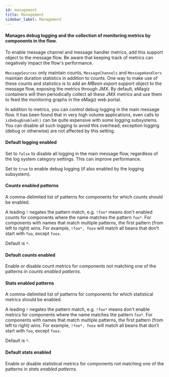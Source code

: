 ```yaml
---
id: management
title: Management
sidebar_label: Management
---
```

#### Manages debug logging and the collection of monitoring metrics by components in the flow.
To enable message channel and message handler metrics, add this support object to the message flow. Be aware that keeping track of metrics can negatively impact the flow's performance.

<code>MessageSources</code> only maintain counts, <code>MessageChannels</code> and <code>MessageHandlers</code> maintain duration statistics in addition to counts. One way to make use of these counts and statistics is to add an <i>MBean export</i> support object to the message flow, exposing the metrics through JMX. By default, eMagiz containers will then periodically collect all these JMX metrics and use them to feed the monitoring graphs in the eMagiz web portal.

In addition to metrics, you can control debug logging in the main message flow. It has been found that in very high volume applications, even calls to <code>isDebugEnabled()</code> can be quite expensive with some logging subsystems. You can disable all such logging to avoid this overhead; exception logging (debug or otherwise) are not affected by this setting.

#### Default logging enabled
Set to <code>false</code> to disable all logging in the main message flow, regardless of the log system category settings. This can improve performance.

Set to <code>true</code> to enable debug logging (if also enabled by the logging subsystem).

#### Counts enabled patterns
A comma-delimited list of patterns for components for which counts should be enabled.

A leading <code>!</code> negates the pattern match, e.g. <code>!foo*</code> means don't enabled counts for components where the name matches the pattern <code>foo*</code>. For components with names that match multiple patterns, the first pattern (from left to right) wins. For example, <code>!foo*, foox</code> will match all beans that don’t start with <code>foo</code>, except <code>foox</code>.

Default is <code>*</code>.

#### Default counts enabled
Enable or disable count metrics for components not matching one of the patterns in <i>counts enabled patterns</i>.

#### Stats enabled patterns
A comma-delimited list of patterns for components for which statistical metrics should be enabled.

A leading <code>!</code> negates the pattern match, e.g. <code>!foo*</code> means don't enable metrics for components where the name matches the pattern <code>foo*</code>. For components with names that match multiple patterns, the first pattern (from left to right) wins. For example, <code>!foo*, foox</code> will match all beans that don’t start with <code>foo</code>, except <code>foox</code>.

Default is <code>*</code>.

#### Default stats enabled
Enable or disable statistical metrics for components not matching one of the patterns in <i>stats enabled patterns</i>.

